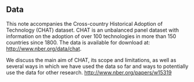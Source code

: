 ## Data
This note accompanies the Cross-country Historical Adoption of Technology (CHAT) dataset. CHAT is an unbalanced panel dataset with information on the adoption of over 100 technologies in more than 150 countries since 1800. The data is available for download at:
http://www.nber.org/data/chat.

We discuss the main aim of CHAT, its scope and limitations, as well as several ways in which we have used the data so far and ways to potentially use the data for other research.
http://www.nber.org/papers/w15319